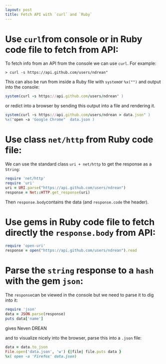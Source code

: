 ```yaml
---
layout: post
title: Fetch API with `curl` and `Ruby`
---
```


# Use `curl`from console or in Ruby code file to fetch from API:
To fetch info from an API from the console we can use `curl`. For example:
```
> curl -s https://api.github.com/users/ndrean" 
```

This can also be run from inside a Ruby file with `system`or `%x("")` and output into the console:
```ruby
system(curl -s https://api.github.com/users/ndrean" )
```

or redict into a browser by sending this output into a file and rendering it.
```ruby
system(curl -s https://api.github.com/users/ndrean > data.json" )
%x("open -a 'Google Chrome"  data.json )
```

# Use class `net/http` from Ruby code file:
We can use the standard class  `uri + net/http` to get the response as a `String`:
```ruby
require 'net/http'
require 'uri'
uri = URI.parse("https://api.github.com/users/ndrean")
response = Net::HTTP.get_response(uri)
```
Then `response.body`contains the data (and `response.code` the header).

# Use gems in Ruby code file to fetch directly the `response.body` from API:
```ruby
require 'open-uri'
response = open("https://api.github.com/users/ndrean").read
```
# Parse the `string` response to a `hash` with the gem `json`:
The `response`can be viewed in the console but we need to parse it to dig into it:
```ruby
require 'json'
data = JSON.parse(response)
puts data['name']

```
gives Neven DREAN

and to visualize  nicely into the browser, parse this into a `.json` file:
```ruby
data = data.to_json
File.open('data.json', 'w') {|file| file.puts data }
%x( open -a 'Firefox' data.json)
```
